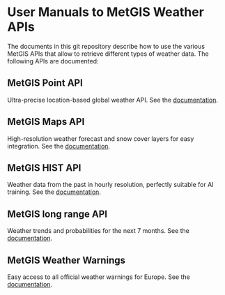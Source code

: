 # User Manuals to MetGIS Weather APIs

The documents in this git repository describe how to use the various MetGIS APIs that allow to retrieve different types of weather data. 
The following APIs are documented:

## MetGIS Point API

Ultra-precise location-based global weather API. See the [documentation](metgis_point_API_reference.md).

## MetGIS Maps API

High-resolution weather forecast and snow cover layers for easy integration. See the [documentation](metgis_maps_API_reference.md).

## MetGIS HIST API

Weather data from the past in hourly resolution, perfectly suitable for AI training. See the [documentation](metgis_hist_API_reference.md). 

## MetGIS long range API

Weather trends and probabilities for the next 7 months. See the [documentation](metgis_long_range_point_API_reference.md). 

## MetGIS Weather Warnings

Easy access to all official weather warnings for Europe. See the [documentation](metgis_weather_warnings_API_reference.md). 


